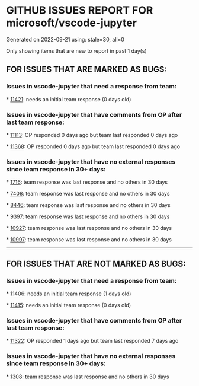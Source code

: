 
# GITHUB ISSUES REPORT FOR microsoft/vscode-jupyter


Generated on 2022-09-21 using: stale=30, all=0


Only showing items that are new to report in past 1 day(s)


## FOR ISSUES THAT ARE MARKED AS BUGS:


### Issues in vscode-jupyter that need a response from team:


\* [11421](https://github.com/microsoft/vscode-jupyter/issues/11421 "connecting kernel is so many times issues"): needs an initial team response (0 days old)

### Issues in vscode-jupyter that have comments from OP after last team response:


\* [11113](https://github.com/microsoft/vscode-jupyter/issues/11113 "When there are a large number of figures, the step of hashing output can take a long time."): OP responded 0 days ago but team last responded 0 days ago

\* [11368](https://github.com/microsoft/vscode-jupyter/issues/11368 "Race condition in port forwarding on Remote-Container on WSL"): OP responded 0 days ago but team last responded 0 days ago

### Issues in vscode-jupyter that have no external responses since team response in 30+ days:


\* [1716](https://github.com/microsoft/vscode-jupyter/issues/1716 "Jupyter Hub with base_url set cannot be connected to."): team response was last response and no others in 30 days

\* [7408](https://github.com/microsoft/vscode-jupyter/issues/7408 "mode matplotlib notebook not work"): team response was last response and no others in 30 days

\* [8446](https://github.com/microsoft/vscode-jupyter/issues/8446 "R str_view() function has blank output in vscode jupyter notebook"): team response was last response and no others in 30 days

\* [9397](https://github.com/microsoft/vscode-jupyter/issues/9397 "tqdm unable to remove progress bar widgets – blank vertical space left in the output container"): team response was last response and no others in 30 days

\* [10927](https://github.com/microsoft/vscode-jupyter/issues/10927 "VS Code Jupyter integration does not consider custom LD_LIBRARY_PATH"): team response was last response and no others in 30 days

\* [10997](https://github.com/microsoft/vscode-jupyter/issues/10997 "VScode Jupyter plugin - Display Dataframe as HTML table"): team response was last response and no others in 30 days

---

## FOR ISSUES THAT ARE NOT MARKED AS BUGS:


### Issues in vscode-jupyter that need a response from team:


\* [11406](https://github.com/microsoft/vscode-jupyter/issues/11406 "Test debugging between web and Jupyter Server"): needs an initial team response (1 days old)

\* [11415](https://github.com/microsoft/vscode-jupyter/issues/11415 "Add coloring to python data debug data viewer"): needs an initial team response (0 days old)

### Issues in vscode-jupyter that have comments from OP after last team response:


\* [11322](https://github.com/microsoft/vscode-jupyter/issues/11322 "All Interactive Window tests failing"): OP responded 1 days ago but team last responded 7 days ago

### Issues in vscode-jupyter that have no external responses since team response in 30+ days:


\* [1308](https://github.com/microsoft/vscode-jupyter/issues/1308 "Freeze and protect cell / skip execution"): team response was last response and no others in 30 days
